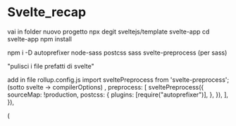 # Svelte_recap

vai in folder nuovo progetto
npx degit sveltejs/template svelte-app
cd svelte-app
npm install

npm i -D autoprefixer node-sass postcss sass svelte-preprocess (per sass)

"pulisci i file prefatti di svelte"

add in file rollup.config.js
	import sveltePreprocess  from 'svelte-preprocess';
	(sotto svelte -> compilerOptions) 
			, 
			preprocess: [
				sveltePreprocess({
					sourceMap: !production,
					postcss: {
						plugins: [require("autoprefixer")],
					},
				}),
			],
		}),
		

(	<style GLOBAL LANG="SCSS">	)   !!!!!!!!!!!!!!!!!

npm run dev (per far partire dev server)
